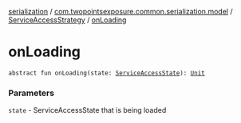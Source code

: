 [serialization](../../index.md) / [com.twopointsexposure.common.serialization.model](../index.md) / [ServiceAccessStrategy](index.md) / [onLoading](./on-loading.md)

# onLoading

`abstract fun onLoading(state: `[`ServiceAccessState`](../-service-access-state/index.md)`): `[`Unit`](https://kotlinlang.org/api/latest/jvm/stdlib/kotlin/-unit/index.html)

### Parameters

`state` - ServiceAccessState that is being loaded